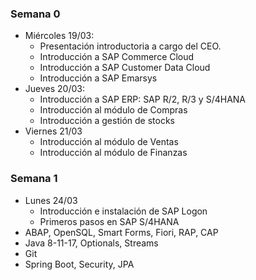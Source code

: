 ### Semana 0
- Miércoles 19/03: 
	- Presentación introductoria a cargo del CEO.
	- Introducción a SAP Commerce Cloud
	- Introducción a SAP Customer Data Cloud
	- Introducción a SAP Emarsys
- Jueves 20/03: 
	- Introducción a SAP ERP: SAP R/2, R/3 y S/4HANA
	- Introducción al módulo de Compras
	- Introducción a gestión de stocks
- Viernes 21/03
	- Introducción al módulo de Ventas
	- Introducción al módulo de Finanzas

### Semana 1
- Lunes 24/03
	- Introducción e instalación de SAP Logon 
	- Primeros pasos en SAP S/4HANA
- ABAP, OpenSQL, Smart Forms, Fiori, RAP, CAP
- Java 8-11-17, Optionals, Streams
- Git
- Spring Boot, Security, JPA
